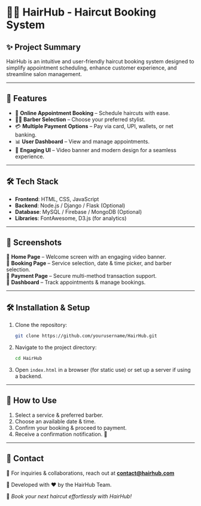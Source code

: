 # 💇‍♂️ HairHub - Haircut Booking System

## ✨ Project Summary
HairHub is an intuitive and user-friendly haircut booking system designed to simplify appointment scheduling, enhance customer experience, and streamline salon management.

---

## 🚀 Features
- 📅 **Online Appointment Booking** – Schedule haircuts with ease.
- 👨‍🔧 **Barber Selection** – Choose your preferred stylist.
- 💳 **Multiple Payment Options** – Pay via card, UPI, wallets, or net banking.
- 📊 **User Dashboard** – View and manage appointments.
- 🎥 **Engaging UI** – Video banner and modern design for a seamless experience.

---

## 🛠️ Tech Stack
- **Frontend**: HTML, CSS, JavaScript
- **Backend**: Node.js / Django / Flask (Optional)
- **Database**: MySQL / Firebase / MongoDB (Optional)
- **Libraries**: FontAwesome, D3.js (for analytics)

---

## 📸 Screenshots
🔹 **Home Page** – Welcome screen with an engaging video banner.  
🔹 **Booking Page** – Service selection, date & time picker, and barber selection.  
🔹 **Payment Page** – Secure multi-method transaction support.  
🔹 **Dashboard** – Track appointments & manage bookings.  

---

## 🛠️ Installation & Setup
1. Clone the repository:
   ```sh
   git clone https://github.com/yourusername/HairHub.git
   ```
2. Navigate to the project directory:
   ```sh
   cd HairHub
   ```
3. Open `index.html` in a browser (for static use) or set up a server if using a backend.

---

## 🎯 How to Use
1. Select a service & preferred barber.  
2. Choose an available date & time.  
3. Confirm your booking & proceed to payment.  
4. Receive a confirmation notification. 🎉  

---

## 📩 Contact
📧 For inquiries & collaborations, reach out at **contact@hairhub.com**

📌 Developed with ❤️ by the HairHub Team.

🌟 _Book your next haircut effortlessly with HairHub!_

